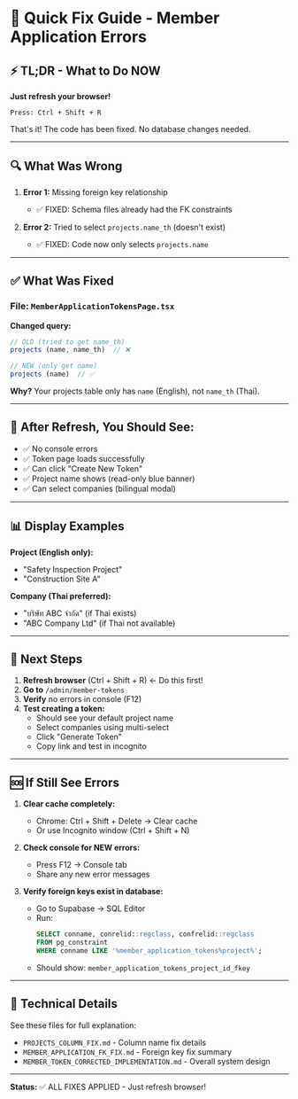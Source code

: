# 🎯 Quick Fix Guide - Member Application Errors

## ⚡ TL;DR - What to Do NOW

**Just refresh your browser!**

```
Press: Ctrl + Shift + R
```

That's it! The code has been fixed. No database changes needed.

---

## 🔍 What Was Wrong

1. **Error 1:** Missing foreign key relationship
   - ✅ FIXED: Schema files already had the FK constraints
   
2. **Error 2:** Tried to select `projects.name_th` (doesn't exist)
   - ✅ FIXED: Code now only selects `projects.name`

---

## ✅ What Was Fixed

### File: `MemberApplicationTokensPage.tsx`

**Changed query:**
```typescript
// OLD (tried to get name_th)
projects (name, name_th)  // ❌

// NEW (only get name)
projects (name)  // ✅
```

**Why?** Your projects table only has `name` (English), not `name_th` (Thai).

---

## 🎯 After Refresh, You Should See:

- ✅ No console errors
- ✅ Token page loads successfully
- ✅ Can click "Create New Token"
- ✅ Project name shows (read-only blue banner)
- ✅ Can select companies (bilingual modal)

---

## 📊 Display Examples

**Project (English only):**
- "Safety Inspection Project"
- "Construction Site A"

**Company (Thai preferred):**
- "บริษัท ABC จำกัด" (if Thai exists)
- "ABC Company Ltd" (if Thai not available)

---

## 🚀 Next Steps

1. **Refresh browser** (Ctrl + Shift + R) ← Do this first!
2. **Go to** `/admin/member-tokens`
3. **Verify** no errors in console (F12)
4. **Test creating a token:**
   - Should see your default project name
   - Select companies using multi-select
   - Click "Generate Token"
   - Copy link and test in incognito

---

## 🆘 If Still See Errors

1. **Clear cache completely:**
   - Chrome: Ctrl + Shift + Delete → Clear cache
   - Or use Incognito window (Ctrl + Shift + N)

2. **Check console for NEW errors:**
   - Press F12 → Console tab
   - Share any new error messages

3. **Verify foreign keys exist in database:**
   - Go to Supabase → SQL Editor
   - Run:
     ```sql
     SELECT conname, conrelid::regclass, confrelid::regclass
     FROM pg_constraint
     WHERE conname LIKE '%member_application_tokens%project%';
     ```
   - Should show: `member_application_tokens_project_id_fkey`

---

## 📝 Technical Details

See these files for full explanation:
- `PROJECTS_COLUMN_FIX.md` - Column name fix details
- `MEMBER_APPLICATION_FK_FIX.md` - Foreign key fix summary
- `MEMBER_TOKEN_CORRECTED_IMPLEMENTATION.md` - Overall system design

---

**Status:** ✅ ALL FIXES APPLIED - Just refresh browser!